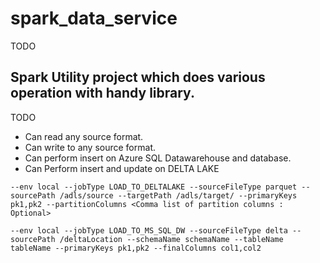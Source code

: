 # spark_data_service

TODO
## Spark Utility project which does various operation with handy library.

TODO
- Can read any source format.
- Can write to any source format.
- Can perform insert on Azure SQL Datawarehouse and database.
- Can Perform insert and update on DELTA LAKE



```--env local --jobType LOAD_TO_DELTALAKE --sourceFileType parquet --sourcePath /adls/source --targetPath /adls/target/ --primaryKeys pk1,pk2 --partitionColumns <Comma list of partition columns : Optional>```

```--env local --jobType LOAD_TO_MS_SQL_DW --sourceFileType delta --sourcePath /deltaLocation --schemaName schemaName --tableName tableName --primaryKeys pk1,pk2 --finalColumns col1,col2```
